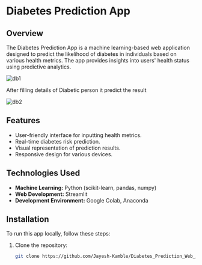 # Diabetes Prediction App

## Overview
The Diabetes Prediction App is a machine learning-based web application designed to predict the likelihood of diabetes in individuals based on various health metrics. The app provides insights into users' health status using predictive analytics.

![db1](https://github.com/user-attachments/assets/462fb8fc-3a1b-4468-91c0-536b8f3c31f8)

After filling details of Diabetic person it predict the result

![db2](https://github.com/user-attachments/assets/d0a6f0b8-5f10-4cb6-8480-2edb1042c29a)



## Features
- User-friendly interface for inputting health metrics.
- Real-time diabetes risk prediction.
- Visual representation of prediction results.
- Responsive design for various devices.

## Technologies Used
- **Machine Learning:** Python (scikit-learn, pandas, numpy)
- **Web Development:** Streamlit
- **Development Environment:** Google Colab, Anaconda

## Installation
To run this app locally, follow these steps:

1. Clone the repository:
   ```bash
   git clone https://github.com/Jayesh-Kamble/Diabetes_Prediction_Web_App.git
